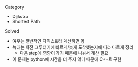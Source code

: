 Category
* Dijkstra
* Shortest Path

Solved
* 여우는 일반적인 다익스트라 계산하면 됨
* 늑대는 이전 그루터기에 빠르게/늦게 도착했는지에 따라 다르게 정리
  * 다음 step에 영향이 가기 때문에 나눠서 계산 필요
* 이 문제는 python에 시간을 더 주지 않기 때문에 C++로 구현
